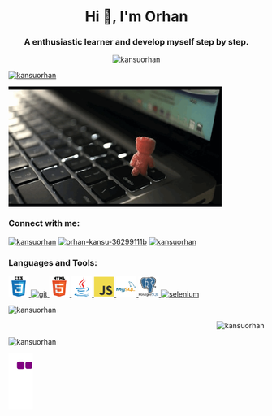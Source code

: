 <h1 align="center">Hi 👋, I'm Orhan</h1>
<h3 align="center">A enthusiastic learner and develop myself step by step.</h3>

<p align="center"> <img src="https://komarev.com/ghpvc/?username=kansuorhan&label=Profile%20views&color=0e75b6&style=flat" alt="kansuorhan" /> </p>

<p align="left"> <a href="https://github.com/ryo-ma/github-profile-trophy"><img src="https://github-profile-trophy.vercel.app/?username=kansuorhan" alt="kansuorhan" /></a> </p>

<img align=center width=420 src="https://github.com/kansuorhan/kansuorhan/blob/main/.github/workflows/26540fcc55174e7938110ec14d29a306.gif" />

<h3 align="left">Connect with me:</h3>
<p align="left">
<a href="https://twitter.com/kansuorhan" target="blank"><img align="center" src="https://raw.githubusercontent.com/rahuldkjain/github-profile-readme-generator/master/src/images/icons/Social/twitter.svg" alt="kansuorhan" height="30" width="40" /></a>
<a href="https://linkedin.com/in/orhan-kansu-36299111b" target="blank"><img align="center" src="https://raw.githubusercontent.com/rahuldkjain/github-profile-readme-generator/master/src/images/icons/Social/linked-in-alt.svg" alt="orhan-kansu-36299111b" height="30" width="40" /></a>
<a href="https://instagram.com/kansuorhan" target="blank"><img align="center" src="https://raw.githubusercontent.com/rahuldkjain/github-profile-readme-generator/master/src/images/icons/Social/instagram.svg" alt="kansuorhan" height="30" width="40" /></a>
</p>

<h3 align="left">Languages and Tools:</h3>
<p align="left"> <a href="https://www.w3schools.com/css/" target="_blank" rel="noreferrer"> <img src="https://raw.githubusercontent.com/devicons/devicon/master/icons/css3/css3-original-wordmark.svg" alt="css3" width="40" height="40"/> </a> <a href="https://git-scm.com/" target="_blank" rel="noreferrer"> <img src="https://www.vectorlogo.zone/logos/git-scm/git-scm-icon.svg" alt="git" width="40" height="40"/> </a> <a href="https://www.w3.org/html/" target="_blank" rel="noreferrer"> <img src="https://raw.githubusercontent.com/devicons/devicon/master/icons/html5/html5-original-wordmark.svg" alt="html5" width="40" height="40"/> </a> <a href="https://www.java.com" target="_blank" rel="noreferrer"> <img src="https://raw.githubusercontent.com/devicons/devicon/master/icons/java/java-original.svg" alt="java" width="40" height="40"/> </a> <a href="https://developer.mozilla.org/en-US/docs/Web/JavaScript" target="_blank" rel="noreferrer"> <img src="https://raw.githubusercontent.com/devicons/devicon/master/icons/javascript/javascript-original.svg" alt="javascript" width="40" height="40"/> </a> <a href="https://www.mysql.com/" target="_blank" rel="noreferrer"> <img src="https://raw.githubusercontent.com/devicons/devicon/master/icons/mysql/mysql-original-wordmark.svg" alt="mysql" width="40" height="40"/> </a> <a href="https://www.postgresql.org" target="_blank" rel="noreferrer"> <img src="https://raw.githubusercontent.com/devicons/devicon/master/icons/postgresql/postgresql-original-wordmark.svg" alt="postgresql" width="40" height="40"/> </a> <a href="https://www.selenium.dev" target="_blank" rel="noreferrer"> <img src="https://raw.githubusercontent.com/detain/svg-logos/780f25886640cef088af994181646db2f6b1a3f8/svg/selenium-logo.svg" alt="selenium" width="40" height="40"/> </a> </p>

<p><img align="beside" src="https://github-readme-stats.vercel.app/api/top-langs?username=kansuorhan&show_icons=true&locale=en&layout=compact" alt="kansuorhan" /></p>

<p>&nbsp;<img align="right" src="https://github-readme-stats.vercel.app/api?username=kansuorhan&show_icons=true&locale=en" alt="kansuorhan" /></p>

<p><img align="center" src="https://github-readme-streak-stats.herokuapp.com/?user=kansuorhan&" alt="kansuorhan" /></p>


![snake gif](https://github.com/kansuorhan/kansuorhan/blob/output/github-contribution-grid-snake.gif)
